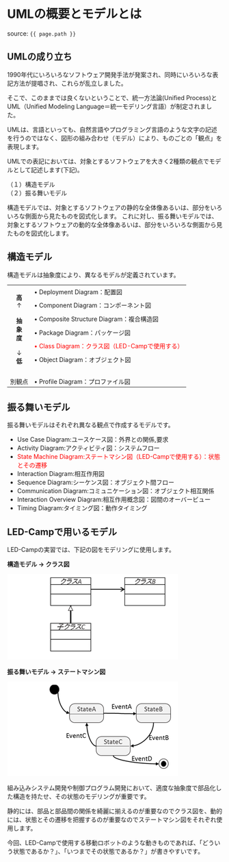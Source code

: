 # UMLの概要とモデルとは　
source: `{{ page.path }}`

## UMLの成り立ち

1990年代にいろいろなソフトウェア開発手法が発案され、同時にいろいろな表記方法が提唱され、これらが乱立しました。  

そこで、このままでは良くないということで、統一方法論(Unified Process)とUML（Unified Modeling Language＝統一モデリング言語）が制定されました。  

UMLは、言語といっても、自然言語やプログラミング言語のような文字の記述を行うのではなく、図形の組み合わせ（モデル）により、ものごとの「観点」を表現します。   

UMLでの表記においては、対象とするソフトウェアを大きく2種類の観点でモデルとして記述します(下記)。  

（１）構造モデル  
（２）振る舞いモデル  

構造モデルでは、対象とするソフトウェアの静的な全体像あるいは、部分をいろいろな側面から見たものを図式化します。
これに対し、振る舞いモデルでは、対象とするソフトウェアの動的な全体像あるいは、部分をいろいろな側面から見たものを図式化します。

## 構造モデル

構造モデルは抽象度により、異なるモデルが定義されています。

<table class="table table-bordered"><tbody><tr><td rowspan="6" style="text-align:center; vertical-align:middle"><br><b>高</b><br>↑<br><br><b>抽<br>象<br>度</b><br><br>↓<br><b>低</b></td><td>• Deployment Diagram：配置図<br></td></tr><tr><td>• Component Diagram：コンポーネント図<br></td></tr><tr><td>• Composite Structure Diagram：複合構造図<br></td></tr><tr><td>• Package Diagram：パッケージ図<br></td></tr><tr><td><font color="#ff0000">• Class Diagram：クラス図（LED-Campで使用する）</font><br></td></tr><tr><td>• Object Diagram：オブジェクト図<br></td></tr><tr><td colspan="2"><br></td></tr><tr><td style="text-align:center">別観点</td><td>• Profile Diagram：プロファイル図<br></td></tr></tbody></table>

## 振る舞いモデル

振る舞いモデルはそれぞれ異なる観点で作成するモデルです。


- Use Case Diagram:ユースケース図：外界との関係,要求
- Activity Diagram:アクティビティ図：システムフロー
- <font color="red">State Machine Diagram:ステートマシン図（LED-Campで使用する）：状態とその遷移</font>
- Interaction Diagram:相互作用図
- Sequence Diagram:シーケンス図：オブジェクト間フロー
- Communication Diagram:コミュニケーション図：オブジェクト相互関係
- Interaction Overview Diagram:相互作用概念図：図間のオーバービュー
- Timing Diagram:タイミング図：動作タイミング

## LED-Campで用いるモデル

LED-Campの実習では、下記の図をモデリングに使用します。

**構造モデル → クラス図**

<img src="img/LED-Camp5_UML_pic1.png">

**振る舞いモデル → ステートマシン図**

<img src="img/LED-Camp5_UML_pic2.png">

組み込みシステム開発や制御プログラム開発において、適度な抽象度で部品化した構造を持たせ、その状態のモデリングが重要です。  

静的には、部品と部品間の関係を綺麗に揃えるのが重要なのでクラス図を、動的には、状態とその遷移を把握するのが重要なのでステートマシン図をそれぞれ使用します。  

今回、LED-Campで使用する移動ロボットのような動きものであれば、「どういう状態であるか？」、「いつまでその状態であるか？」が書きやすいです。  

